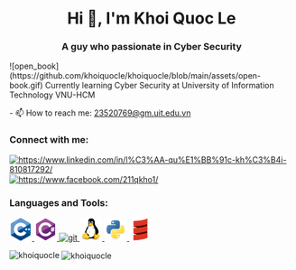 <h1 align="center">Hi 👋, I'm Khoi Quoc Le</h1>
<h3 align="center">A guy who passionate in Cyber Security</h3>
<p></p>
![open_book](https://github.com/khoiquocle/khoiquocle/blob/main/assets/open-book.gif)  Currently learning Cyber Security at University of Information Technology VNU-HCM</p>
- 📫 How to reach me: <a href="mailto:23520769@gm.uit.edu.vn">23520769@gm.uit.edu.vn</a>

<h3 align="left">Connect with me:</h3>
<p align="left">
<a href="https://linkedin.com/in/l%C3%AA-qu%E1%BB%91c-kh%C3%B4i-810817292/" target="blank"><img align="center" src="https://raw.githubusercontent.com/rahuldkjain/github-profile-readme-generator/master/src/images/icons/Social/linked-in-alt.svg" alt="https://www.linkedin.com/in/l%C3%AA-qu%E1%BB%91c-kh%C3%B4i-810817292/" height="30" width="40" /></a>
<a href="https://www.facebook.com/211qkho1/" target="blank"><img align="center" src="https://raw.githubusercontent.com/rahuldkjain/github-profile-readme-generator/master/src/images/icons/Social/facebook.svg" alt="https://www.facebook.com/211qkho1/" height="30" width="40" /></a>
</p>


<h3 align="left">Languages and Tools:</h3>
<p align="left"> <a href="https://www.w3schools.com/cpp/" target="_blank" rel="noreferrer"> <img src="https://raw.githubusercontent.com/devicons/devicon/master/icons/cplusplus/cplusplus-original.svg" alt="cplusplus" width="40" height="40"/> </a> <a href="https://www.w3schools.com/cs/" target="_blank" rel="noreferrer"> <img src="https://raw.githubusercontent.com/devicons/devicon/master/icons/csharp/csharp-original.svg" alt="csharp" width="40" height="40"/> </a> <a href="https://git-scm.com/" target="_blank" rel="noreferrer"> <img src="https://www.vectorlogo.zone/logos/git-scm/git-scm-icon.svg" alt="git" width="40" height="40"/> </a> <a href="https://www.linux.org/" target="_blank" rel="noreferrer"> <img src="https://raw.githubusercontent.com/devicons/devicon/master/icons/linux/linux-original.svg" alt="linux" width="40" height="40"/> </a> <a href="https://www.python.org" target="_blank" rel="noreferrer"> <img src="https://raw.githubusercontent.com/devicons/devicon/master/icons/python/python-original.svg" alt="python" width="40" height="40"/> </a> <a href="https://www.scala-lang.org" target="_blank" rel="noreferrer"> <img src="https://raw.githubusercontent.com/devicons/devicon/master/icons/scala/scala-original.svg" alt="scala" width="40" height="40"/> </a> </p>

<p><img align="left" src="https://github-readme-stats.vercel.app/api/top-langs?username=khoiquocle&show_icons=true&locale=en&layout=compact" alt="khoiquocle" /></p>

<p>&nbsp;<img align="center" src="https://github-readme-stats.vercel.app/api?username=khoiquocle&show_icons=true&locale=en" alt="khoiquocle" /></p>
